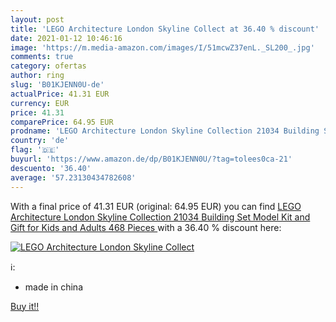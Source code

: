 ```yaml
---
layout: post
title: 'LEGO Architecture London Skyline Collect at 36.40 % discount'
date: 2021-01-12 10:46:16
image: 'https://m.media-amazon.com/images/I/51mcwZ37enL._SL200_.jpg'
comments: true
category: ofertas
author: ring
slug: 'B01KJENN0U-de'
actualPrice: 41.31 EUR
currency: EUR
price: 41.31
comparePrice: 64.95 EUR
prodname: 'LEGO Architecture London Skyline Collection 21034 Building Set Model Kit and Gift for Kids and Adults  468 Pieces '
country: 'de'
flag: '🇩🇪'
buyurl: 'https://www.amazon.de/dp/B01KJENN0U/?tag=tolees0ca-21'
descuento: '36.40'
average: '57.23130434782608'
---
```


With a final price of 41.31 EUR (original: 64.95 EUR) you can find [LEGO Architecture London Skyline Collection 21034 Building Set Model Kit and Gift for Kids and Adults  468 Pieces ](https://www.amazon.de/dp/B01KJENN0U/?tag=tolees0ca-21) with a  36.40 % discount here:

[![LEGO Architecture London Skyline Collect](https://m.media-amazon.com/images/I/51mcwZ37enL._SL200_.jpg)](https://www.amazon.de/dp/B01KJENN0U/?tag=tolees0ca-21)

ℹ️:

- made in china

[Buy it!!](https://www.amazon.de/dp/B01KJENN0U/?tag=tolees0ca-21)
